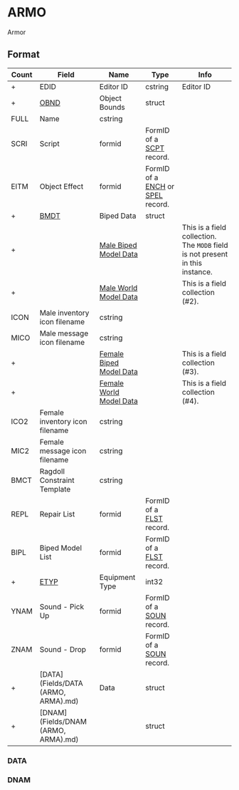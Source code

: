 ARMO
====

Armor

## Format

Count | Field | Name | Type | Info
------|-------|------|------|-----
+ | EDID | Editor ID | cstring | Editor ID
+ | [OBND](Fields/OBND.md) | Object Bounds | struct |
 | FULL | Name | cstring |
 | SCRI | Script | formid | FormID of a [SCPT](SCPT.md) record.
 | EITM | Object Effect | formid | FormID of a [ENCH](ENCH.md) or [SPEL](SPEL.md) record.
+ | [BMDT](Fields/BMDT.md) | Biped Data | struct |
+ | | [Male Biped Model Data](Fields/Model.md) | | This is a field collection. The `MODB` field is not present in this instance.
+ | | [Male World Model Data](Fields/Model.md) | | This is a field collection (#2).
 | ICON | Male inventory icon filename | cstring | 
 | MICO | Male message icon filename | cstring |
+ | | [Female Biped Model Data](Fields/Model.md) | | This is a field collection (#3).
+ | | [Female World Model Data](Fields/Model.md) | | This is a field collection (#4).
 | ICO2 | Female inventory icon filename | cstring |
 | MIC2 | Female message icon filename | cstring |
 | BMCT | Ragdoll Constraint Template | cstring |
 | REPL | Repair List | formid | FormID of a [FLST](FLST.md) record.
 | BIPL | Biped Model List | formid | FormID of a [FLST](FLST.md) record.
+ | [ETYP](Fields/ETYP.md) | Equipment Type | int32 |
 | YNAM | Sound - Pick Up | formid | FormID of a [SOUN](SOUN.md) record.
 | ZNAM | Sound - Drop | formid | FormID of a [SOUN](SOUN.md) record.
+ | [DATA](Fields/DATA (ARMO, ARMA).md) | Data | struct |
+ | [DNAM](Fields/DNAM (ARMO, ARMA).md) | | struct |
 
### DATA


### DNAM

